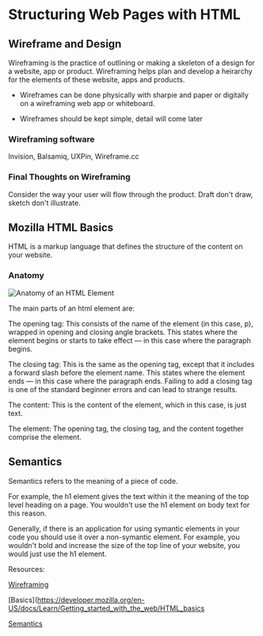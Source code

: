 # Structuring Web Pages with HTML

## Wireframe and Design

Wireframing is the practice of outlining or making a skeleton of a design for a website, app or product. Wireframing helps plan and develop a heirarchy for the elements of these website, apps and products.

- Wireframes can be done physically with sharpie and paper or digitally on a wireframing web app or whiteboard.

- Wireframes should be kept simple, detail will come later

### Wireframing software

Invision, Balsamiq, UXPin, Wireframe.cc

### Final Thoughts on Wireframing

Consider the way your user will flow through the product.
Draft don't draw, sketch don't illustrate.

## Mozilla HTML Basics

HTML is a markup language that defines the structure of the content on your website.

### Anatomy

![Anatomy of an HTML Element](https://developer.mozilla.org/en-US/docs/Learn/Getting_started_with_the_web/HTML_basics/grumpy-cat-small.png)

The main parts of an html element are:

The opening tag: This consists of the name of the element (in this case, p), wrapped in opening and closing angle brackets. This states where the element begins or starts to take effect — in this case where the paragraph begins.

The closing tag: This is the same as the opening tag, except that it includes a forward slash before the element name. This states where the element ends — in this case where the paragraph ends. Failing to add a closing tag is one of the standard beginner errors and can lead to strange results.

The content: This is the content of the element, which in this case, is just text.

The element: The opening tag, the closing tag, and the content together comprise the element.

## Semantics

Semantics refers to the meaning of a piece of code.

For example, the h1 element gives the text within it the meaning of the top level heading on a page. You wouldn't use the h1 element on body text for this reason.

Generally, if there is an application for using symantic elements in your code you should use it over a non-symantic element. For example, you wouldn't bold and increase the size of the top line of your website, you would just use the h1 element.

Resources:

[Wireframing](https://careerfoundry.com/en/blog/ux-design/how-to-create-your-first-wireframe/)

[Basics](<https://developer.mozilla.org/en-US/docs/Learn/Getting_started_with_the_web/HTML_basics>

[Semantics](https://developer.mozilla.org/en-US/docs/Glossary/Semantics)

